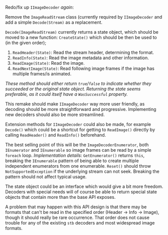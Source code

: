
Redo/fix up `IImageDecoder` *again*:

Remove the `ImageReadStream` class (currently required by `IImageDecoder` and add a simple `Decode(Stream)` as a replacement. 

`Decode(ImageReadStream)` currently returns a state object, which should be moved to a new function: `CreateState()` which should be then be used to (in the given order); 

1. `ReadHeader(State)`: Read the stream header, determining the format.
2. `ReadInfo(State)`: Read the image metadata and other information.
3. `ReadImage(State)`: Read the image.
4. `ReadNextImage(State)`: Read following image frames if the image has multiple frames/is animated.

*These method should either return `true`/`false` to indicate whether they succeeded or the original state object. Returning the state seems preferable, as it could itself have a `WasSuccessful` property.*

This remake should make `IImageDecoder` way more user friendly, as decoding should be more straightforward and progressive. Implementing new decoders should also be more streamlined. 

Extension methods for `IImageDecoder` could also be made, for example `Decode()` which could be a shortcut for getting to `ReadImage()` directly by calling `ReadHeader()` and `ReadInfo()` beforehand.

The best selling point of this will be the `ImageDecoderEnumerator`, both `IEnumerator` and `IEnumerable` so image frames can be read by a simple `foreach` loop.
*Implementation details*: `GetEnumerator()` returns `this`, breaking the `IEnumerable` pattern of being able to create multiple independent enumerators from one enumerable.
`Reset()` should throw `NotSupportedException` if the underlying stream can not seek. Breaking the pattern should not affect typical usage.

The state object could be an interface which would give a bit more freedom. Decoders with special needs will of course be able to return special state objects that contain more than the base API exposes.

A problem that may happen with this API design is that there may be formats that can't be read in the specified order (Header -> Info -> Image), though it should really be rare occurrence.
That order does not cause trouble for any of the existing `stb` decoders and most widespread image formats.